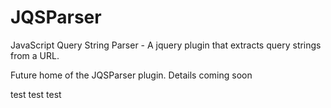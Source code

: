 JQSParser
=========

JavaScript Query String Parser - A jquery plugin that extracts query strings from a URL.

Future home of the JQSParser plugin. Details coming soon

test test test
